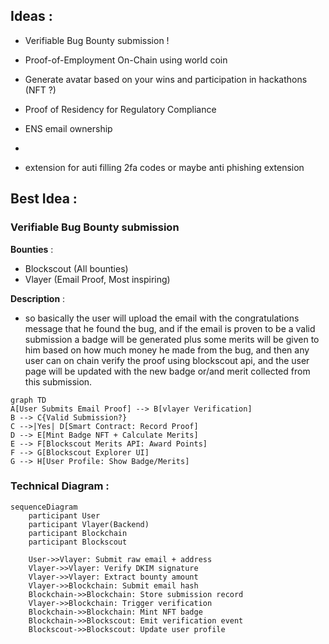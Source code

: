 ## Ideas :
- Verifiable Bug Bounty submission !
- Proof-of-Employment On-Chain using world coin
- Generate avatar based on your wins and participation in hackathons (NFT ?)





- Proof of Residency for Regulatory Compliance
- ENS email ownership
- 

- extension for auti filling 2fa codes or maybe anti phishing extension




## Best Idea :
### Verifiable Bug Bounty submission
**Bounties** :
- Blockscout (All bounties)
- Vlayer (Email Proof, Most inspiring)

**Description** :
- so basically the user will upload the email with the congratulations message that he found the bug, and if the email is proven to be a valid submission a badge will be generated plus some merits will be given to him based on how much money he made from the bug, and then any user can on chain verify the proof using blockscout api, and the user page will be updated with the new badge or/and merit collected from this submission.

```mermaid
graph TD
A[User Submits Email Proof] --> B[vlayer Verification]
B --> C{Valid Submission?}
C -->|Yes| D[Smart Contract: Record Proof]
D --> E[Mint Badge NFT + Calculate Merits]
E --> F[Blockscout Merits API: Award Points]
F --> G[Blockscout Explorer UI]
G --> H[User Profile: Show Badge/Merits]
```


### Technical Diagram :
```mermaid
sequenceDiagram
    participant User
    participant Vlayer(Backend)
    participant Blockchain
    participant Blockscout
    
    User->>Vlayer: Submit raw email + address
    Vlayer->>Vlayer: Verify DKIM signature
    Vlayer->>Vlayer: Extract bounty amount
    Vlayer->>Blockchain: Submit email hash
    Blockchain->>Blockchain: Store submission record
    Vlayer->>Blockchain: Trigger verification
    Blockchain->>Blockchain: Mint NFT badge
    Blockchain->>Blockscout: Emit verification event
    Blockscout->>Blockscout: Update user profile
```




